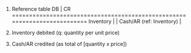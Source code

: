 1. Reference table
DB                                  | CR
=========================================================================
 Inventory                          | 
                                    | Cash/AR (ref: Inventory)
                                    | 

1. Inventory debited (q: quantity per unit price)
2. Cash/AR credited (as total of [quantity x price])
